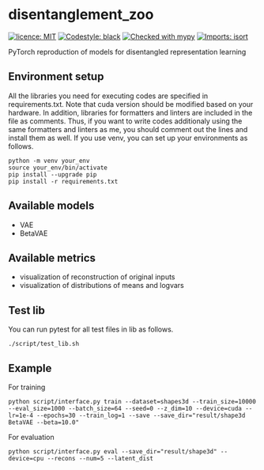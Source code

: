 # disentanglement_zoo
[![licence: MIT](https://black.readthedocs.io/en/stable/_static/license.svg)](https://github.com/masahiro-negishi/disentanglement_zoo/blob/main/LICENSE)
[![Codestyle: black](https://img.shields.io/badge/code%20style-black-000000.svg)](https://github.com/psf/black)
[![Checked with mypy](https://www.mypy-lang.org/static/mypy_badge.svg)](https://mypy-lang.org/)
[![Imports: isort](https://img.shields.io/badge/%20imports-isort-%231674b1?style=flat&labelColor=ef8336)](https://pycqa.github.io/isort/)

PyTorch reproduction of models for disentangled representation learning

## Environment setup
All the libraries you need for executing codes are specified in requirements.txt. Note that cuda version should be modified based on your hardware. In addition, libraries for formatters and linters are included in the file as comments. Thus, if you want to write codes additionaly using the same formatters and linters as me, you should comment out the lines and install them as well. If you use venv, you can set up your environments as follows.
```
python -m venv your_env
source your_env/bin/activate
pip install --upgrade pip
pip install -r requirements.txt
```

## Available models
- VAE
- BetaVAE

## Available metrics
- visualization of reconstruction of original inputs
- visualization of distributions of means and logvars

## Test lib
You can run pytest for all test files in lib as follows.
```
./script/test_lib.sh
```

## Example
For training
```
python script/interface.py train --dataset=shapes3d --train_size=10000 --eval_size=1000 --batch_size=64 --seed=0 --z_dim=10 --device=cuda --lr=1e-4 --epochs=30 --train_log=1 --save --save_dir="result/shape3d BetaVAE --beta=10.0"
```

For evaluation
```
python script/interface.py eval --save_dir="result/shape3d" --device=cpu --recons --num=5 --latent_dist
```